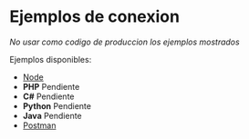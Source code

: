 Ejemplos de conexion
=======

*No usar como codigo de produccion los ejemplos mostrados*

Ejemplos disponibles:
- [Node](/node)
- **PHP** Pendiente
- **C#** Pendiente
- **Python** Pendiente
- **Java** Pendiente
- [Postman](/postman)